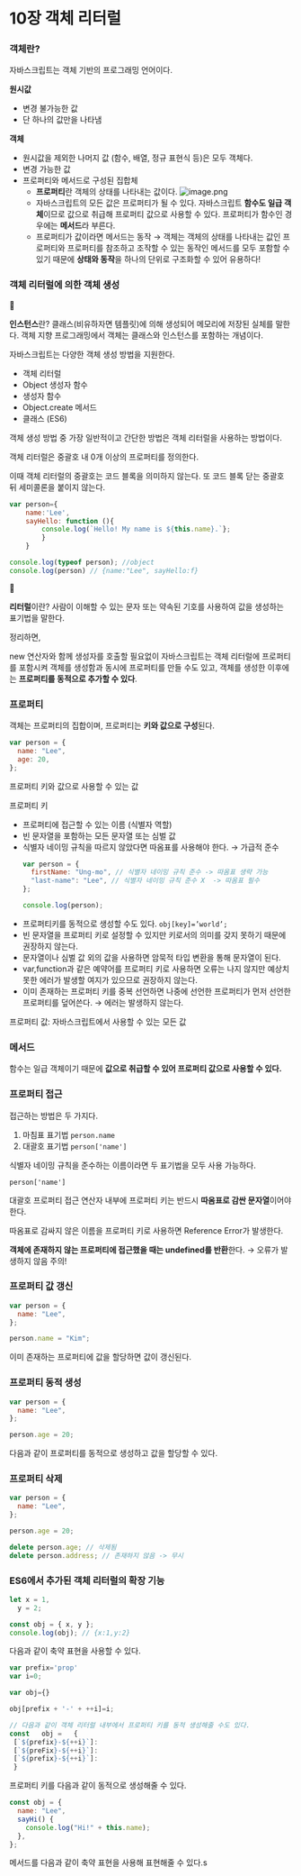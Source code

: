 # 10장 객체 리터럴

### 객체란?

자바스크립트는 객체 기반의 프로그래밍 언어이다.

**원시값**

- 변경 불가능한 값
- 단 하나의 값만을 나타냄

**객체**

- 원시값을 제외한 나머지 값 (함수, 배열, 정규 표현식 등)은 모두 객체다.
- 변경 가능한 값
- 프로퍼티와 메서드로 구성된 집합체
  - **프로퍼티**란 객체의 상태를 나타내는 값이다.
  ![image.png](attachment:f90ac790-acc3-4f5d-a8c9-8473ffa91f2c:image.png)
  - 자바스크립트의 모든 값은 프로퍼티가 될 수 있다. 자바스크립트 **함수도 일급 객체**이므로 값으로 취급해 프로퍼티 값으로 사용할 수 있다. 프로퍼티가 함수인 경우에는 **메서드**라 부른다.
  - 프로퍼티가 값이라면 메서드는 동작
  → 객체는 객체의 상태를 나타내는 값인 프로퍼티와 프로퍼티를 참조하고 조작할 수 있는 동작인 메서드를 모두 포함할 수 있기 때문에 **상태와 동작**을 하나의 단위로 구조화할 수 있어 유용하다!

### 객체 리터럴에 의한 객체 생성

<aside>
📌

**인스턴스**란?
클래스(비유하자면 템플릿)에 의해 생성되어 메모리에 저장된 실체를 말한다.
객체 지향 프로그래밍에서 객체는 클래스와 인스턴스를 포함하는 개념이다.

</aside>

자바스크립트는 다양한 객체 생성 방법을 지원한다.

- 객체 리터럴
- Object 생성자 함수
- 생성자 함수
- Object.create 메서드
- 클래스 (ES6)

객체 생성 방법 중 가장 일반적이고 간단한 방법은 객체 리터럴을 사용하는 방법이다.

객체 리터럴은 중괄호 내 0개 이상의 프로퍼티를 정의한다.

이때 객체 리터럴의 중괄호는 코드 블록을 의미하지 않는다. 또 코드 블록 닫는 중괄호 뒤 세미콜론을 붙이지 않는다.

```jsx
var person={
	name:'Lee',
	sayHello: function (){
		console.log(`Hello! My name is ${this.name}.`};
		}
	}

console.log(typeof person); //object
console.log(person) // {name:"Lee", sayHello:f}
```

<aside>
📌

**리터럴**이란?
사람이 이해할 수 있는 문자 또는 약속된 기호를 사용하여 값을 생성하는 표기법을 말한다.

</aside>

정리하면,

new 연산자와 함께 생성자를 호출할 필요없이 자바스크립트는 객체 리터럴에 프로퍼티를 포함시켜 객체를 생성함과 동시에 프로퍼티를 만들 수도 있고, 객체를 생성한 이후에는 **프로퍼티를 동적으로 추가할 수 있다**.

### 프로퍼티

객체는 프로퍼티의 집합이며, 프로퍼티는 **키와 값으로 구성**된다.

```jsx
var person = {
  name: "Lee",
  age: 20,
};
```

프로퍼티 키와 값으로 사용할 수 있는 값

프로퍼티 키

- 프로퍼티에 접근할 수 있는 이름 (식별자 역할)
- 빈 문자열을 포함하는 모든 문자열 또는 심벌 값
- 식별자 네이밍 규칙을 따르지 않았다면 따옴표를 사용해야 한다. → 가급적 준수
  ```jsx
  var person = {
    firstName: "Ung-mo", // 식별자 네이밍 규칙 준수 -> 따옴표 생략 가능
    "last-name": "Lee", // 식별자 네이밍 규칙 준수 X  -> 따옴표 필수
  };

  console.log(person);
  ```
- 프로퍼티키를 동적으로 생성할 수도 있다.
  `obj[key]=’world’;`
- 빈 문자열을 프로퍼티 키로 설정할 수 있지만 키로서의 의미를 갖지 못하기 때문에 권장하지 않는다.
- 문자열이나 심벌 값 외의 값을 사용하면 암묵적 타입 변환을 통해 문자열이 된다.
- var,function과 같은 예약어를 프로퍼티 키로 사용하면 오류는 나지 않지만 예상치 못한 에러가 발생할 여지가 있으므로 권장하지 않는다.
- 이미 존재하는 프로퍼티 키를 중복 선언하면 나중에 선언한 프로퍼티가 먼저 선언한 프로퍼티를 덮어쓴다. → 에러는 발생하지 않는다.

프로퍼티 값: 자바스크립트에서 사용할 수 있는 모든 값

### 메서드

함수는 일급 객체이기 때문에 **값으로 취급할 수 있어 프로퍼티 값으로 사용할 수 있다.**

### 프로퍼티 접근

접근하는 방법은 두 가지다.

1. 마침표 표기법 `person.name`
2. 대괄호 표기법 `person['name']`

식별자 네이밍 규칙을 준수하는 이름이라면 두 표기법을 모두 사용 가능하다.

`person['name']`

대괄호 프로퍼티 접근 연산자 내부에 프로퍼티 키는 반드시 **따옴표로 감싼 문자열**이어야 한다.

따옴표로 감싸지 않은 이름을 프로퍼티 키로 사용하면 Reference Error가 발생한다.

**객체에 존재하지 않는 프로퍼티에 접근했을 때는 undefined를 반환**한다. → 오류가 발생하지 않음 주의!

### 프로퍼티 값 갱신

```jsx
var person = {
  name: "Lee",
};

person.name = "Kim";
```

이미 존재하는 프로퍼티에 값을 할당하면 값이 갱신된다.

### 프로퍼티 동적 생성

```jsx
var person = {
  name: "Lee",
};

person.age = 20;
```

다음과 같이 프로퍼티를 동적으로 생성하고 값을 할당할 수 있다.

### 프로퍼티 삭제

```jsx
var person = {
  name: "Lee",
};

person.age = 20;

delete person.age; // 삭제됨
delete person.address; // 존재하지 않음 -> 무시
```

### ES6에서 추가된 객체 리터럴의 확장 기능

```jsx
let x = 1,
  y = 2;

const obj = { x, y };
console.log(obj); // {x:1,y:2}
```

다음과 같이 축약 표현을 사용할 수 있다.

```jsx
var prefix='prop'
var i=0;

var obj={}

obj[prefix + '-' + ++i]=i;

// 다음과 같이 객체 리터럴 내부에서 프로퍼티 키를 동적 생성해줄 수도 있다.
const	obj	=	{
 [`${prefix}-${++i}`]:
 [`${preFix}-${++i}`]:
 [`${prefix}-${++i}`]:
 }
```

프로퍼티 키를 다음과 같이 동적으로 생성해줄 수 있다.

```jsx
const obj = {
  name: "Lee",
  sayHi() {
    console.log("Hi!" + this.name);
  },
};
```

메서드를 다음과 같이 축약 표현을 사용해 표현해줄 수 있다.s
